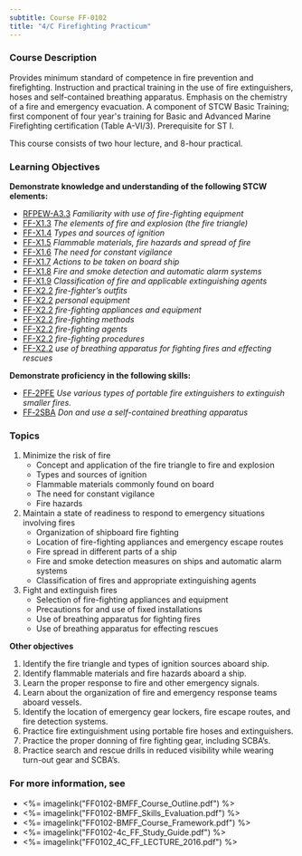 ```yaml
---
subtitle: Course FF-0102
title: "4/C Firefighting Practicum"
---
```


### Course Description

Provides minimum standard of competence in fire prevention and firefighting. Instruction and practical training in the use of fire extinguishers, hoses and self-contained breathing apparatus. Emphasis on the chemistry of a fire and emergency evacuation. A component of STCW Basic Training; first component of four year's training for Basic and Advanced Marine Firefighting certification (Table A-VI/3). Prerequisite for ST I.

This course consists of two hour lecture, and 8-hour practical.


### Learning Objectives

**Demonstrate knowledge and understanding of the following STCW elements:**

* [RFPEW-A3.3]({{site.baseurl}}/tables/34.html#RFPEW-A3.3) *Familiarity with use of fire-fighting equipment*
* [FF-X1.3]({{site.baseurl}}/tables/612.html#FF-X1.3) *The elements of fire and explosion (the fire triangle)*
* [FF-X1.4]({{site.baseurl}}/tables/612.html#FF-X1.4) *Types and sources of ignition*
* [FF-X1.5]({{site.baseurl}}/tables/612.html#FF-X1.5) *Flammable materials, fire hazards and spread of fire*
* [FF-X1.6]({{site.baseurl}}/tables/612.html#FF-X1.6) *The need for constant vigilance*
* [FF-X1.7]({{site.baseurl}}/tables/612.html#FF-X1.7) *Actions to be taken on board ship*
* [FF-X1.8]({{site.baseurl}}/tables/612.html#FF-X1.8) *Fire and smoke detection and automatic alarm systems*
* [FF-X1.9]({{site.baseurl}}/tables/612.html#FF-X1.9) *Classification of fire and applicable extinguishing agents*
* [FF-X2.2]({{site.baseurl}}/tables/612.html#FF-X2.2) *fire-fighter’s outfits*
* [FF-X2.2]({{site.baseurl}}/tables/612.html#FF-X2.2) *personal equipment*
* [FF-X2.2]({{site.baseurl}}/tables/612.html#FF-X2.2) *fire-fighting appliances and equipment*
* [FF-X2.2]({{site.baseurl}}/tables/612.html#FF-X2.2) *fire-fighting methods*
* [FF-X2.2]({{site.baseurl}}/tables/612.html#FF-X2.2) *fire-fighting agents*
* [FF-X2.2]({{site.baseurl}}/tables/612.html#FF-X2.2) *fire-fighting procedures*
* [FF-X2.2]({{site.baseurl}}/tables/612.html#FF-X2.2) *use of breathing apparatus for fighting fires and effecting rescues*

**Demonstrate proficiency in the following skills:**

* [FF‑2PFE]( {{site.baseurl}}/assessments/Common/FF-2PFE) *Use various types of portable fire extinguishers to extinguish smaller fires.*
* [FF‑2SBA]( {{site.baseurl}}/assessments/Common/FF-2SBA) *Don and use a self-contained breathing apparatus*

### Topics

1. Minimize the risk of fire
	* Concept and application of the fire triangle to fire and explosion
	* Types and sources of ignition
	* Flammable materials commonly found on board
	* The need for constant vigilance
	* Fire hazards
2. Maintain a state of readiness to respond to emergency situations involving fires
	* Organization of shipboard fire fighting
	* Location of fire-fighting  appliances and emergency escape routes
	* Fire spread in different parts of a ship
	* Fire and smoke detection measures on ships and automatic alarm systems
	* Classification of fires and appropriate extinguishing agents
3. Fight and extinguish fires
	* Selection of fire-fighting appliances and equipment
	* Precautions for and use of fixed installations
	* Use of breathing apparatus for fighting fires
	* Use of breathing apparatus for effecting rescues



**Other objectives**


1. Identify the fire triangle and types of ignition sources aboard ship.
2. Identify flammable materials and fire hazards aboard a ship.
3. Learn the proper response to fire and other emergency signals.
4. Learn about the organization of fire and emergency response teams aboard vessels.
5. Identify the location of emergency gear lockers, fire escape routes, and fire detection systems.
6. Practice fire extinguishment using portable fire hoses and extinguishers.
7. Practice the proper donning of fire fighting gear, including SCBA’s.
8. Practice search and rescue drills in reduced visibility while wearing turn-out gear and SCBA’s.


### For more information, see 

* <%= imagelink("FF0102-BMFF_Course_Outline.pdf") %> 
* <%= imagelink("FF0102-BMFF_Skills_Evaluation.pdf") %> 
* <%= imagelink("FF0102-BMFF_Course_Framework.pdf") %> 
* <%= imagelink("FF0102-4c_FF_Study_Guide.pdf") %> 
* <%= imagelink("FF0102_4C_FF_LECTURE_2016.pdf") %> 



